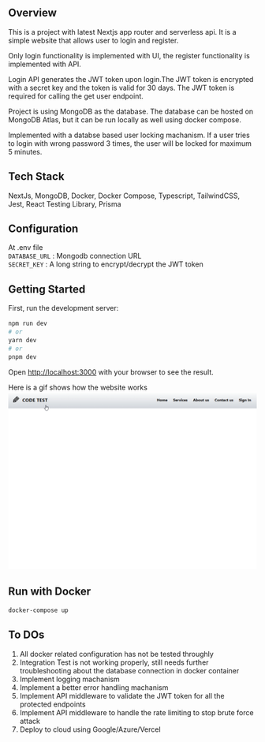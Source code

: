## Overview
This is a project with latest Nextjs app router and serverless api. It is a simple website that allows user to login and register.

Only login functionality is implemented with UI, the register functionality is implemented with API.

Login API generates the JWT token upon login.The JWT token is encrypted with a secret key and the token is valid for 30 days. The JWT token is required for calling the get user endpoint.

Project is using MongoDB as the database. The database can be hosted on MongoDB Atlas, but it can be run locally as well using docker compose.

Implemented with a databse based user locking machanism. If a user tries to login with wrong password 3 times, the user will be locked for maximum 5 minutes.

## Tech Stack
NextJs, MongoDB, Docker, Docker Compose, Typescript, TailwindCSS, Jest, React Testing Library, Prisma

## Configuration
At .env file <br>
```DATABASE_URL``` : Mongodb connection URL <br>
```SECRET_KEY``` : A long string to encrypt/decrypt the JWT token

## Getting Started
First, run the development server:

```bash
npm run dev
# or
yarn dev
# or
pnpm dev
```

Open [http://localhost:3000](http://localhost:3000) with your browser to see the result.

Here is a gif shows how the website works<br>
![Alt text](demo.gif)

## Run with Docker
```bash
docker-compose up
```

## To DOs
1. All docker related configuration has not be tested throughly
2. Integration Test is not working properly, still needs further troubleshooting about the database connection in docker container
3. Implement logging machanism
4. Implement a better error handling machanism
5. Implement API middleware to validate the JWT token for all the protected endpoints
6. Implement API middleware to handle the rate limiting to stop brute force attack
7. Deploy to cloud using Google/Azure/Vercel
